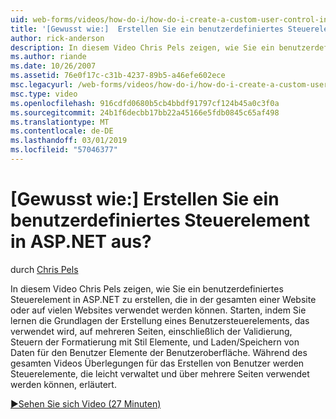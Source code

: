 ```yaml
---
uid: web-forms/videos/how-do-i/how-do-i-create-a-custom-user-control-in-aspnet
title: '[Gewusst wie:]  Erstellen Sie ein benutzerdefiniertes Steuerelement in ASP.NET aus? | Microsoft-Dokumentation'
author: rick-anderson
description: In diesem Video Chris Pels zeigen, wie Sie ein benutzerdefiniertes Steuerelement in ASP.NET zu erstellen, die in der gesamten einer Website oder auf vielen Websites verwendet werden können. STA...
ms.author: riande
ms.date: 10/26/2007
ms.assetid: 76e0f17c-c31b-4237-89b5-a46efe602ece
msc.legacyurl: /web-forms/videos/how-do-i/how-do-i-create-a-custom-user-control-in-aspnet
msc.type: video
ms.openlocfilehash: 916cdfd0680b5cb4bbdf91797cf124b45a0c3f0a
ms.sourcegitcommit: 24b1f6decbb17bb22a45166e5fdb0845c65af498
ms.translationtype: MT
ms.contentlocale: de-DE
ms.lasthandoff: 03/01/2019
ms.locfileid: "57046377"
---
```

<a name="how-do-i--create-a-custom-user-control-in-aspnet"></a>[Gewusst wie:]  Erstellen Sie ein benutzerdefiniertes Steuerelement in ASP.NET aus?
====================
durch [Chris Pels](https://twitter.com/chrispels)

In diesem Video Chris Pels zeigen, wie Sie ein benutzerdefiniertes Steuerelement in ASP.NET zu erstellen, die in der gesamten einer Website oder auf vielen Websites verwendet werden können. Starten, indem Sie lernen die Grundlagen der Erstellung eines Benutzersteuerelements, das verwendet wird, auf mehreren Seiten, einschließlich der Validierung, Steuern der Formatierung mit Stil Elemente, und Laden/Speichern von Daten für den Benutzer Elemente der Benutzeroberfläche. Während des gesamten Videos Überlegungen für das Erstellen von Benutzer werden Steuerelemente, die leicht verwaltet und über mehrere Seiten verwendet werden können, erläutert.

[&#9654;Sehen Sie sich Video (27 Minuten)](https://channel9.msdn.com/Blogs/ASP-NET-Site-Videos/how-do-i-create-a-custom-user-control-in-aspnet)
